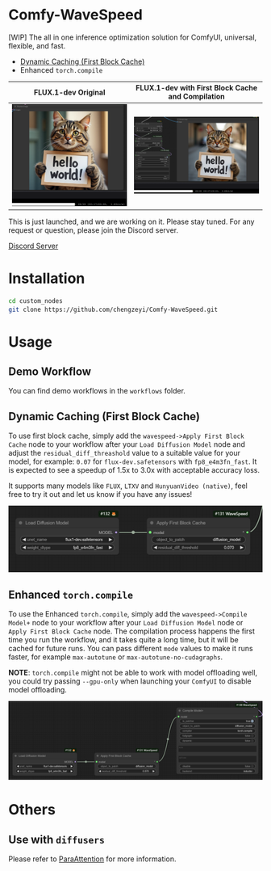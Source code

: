 # Comfy-WaveSpeed

[WIP] The all in one inference optimization solution for ComfyUI, universal, flexible, and fast.

- [Dynamic Caching (First Block Cache)](https://github.com/chengzeyi/ParaAttention?tab=readme-ov-file#first-block-cache-our-dynamic-caching)
- Enhanced `torch.compile`

| FLUX.1-dev Original | FLUX.1-dev with First Block Cache and Compilation |
| - | - |
| ![FLUX.1-dev Original](./assets/flux_original.png) | ![FLUX.1-dev with First Block Cache and Compilation](./assets/flux_optimized.png) |

This is just launched, and we are working on it. Please stay tuned.
For any request or question, please join the Discord server.

[Discord Server](https://discord.gg/xtk6jUtYtr)

# Installation

```bash
cd custom_nodes
git clone https://github.com/chengzeyi/Comfy-WaveSpeed.git
```

# Usage

## Demo Workflow

You can find demo workflows in the `workflows` folder.

## Dynamic Caching (First Block Cache)

To use first block cache, simply add the `wavespeed->Apply First Block Cache` node to your workflow after your `Load Diffusion Model` node and adjust the `residual_diff_threashold` value to a suitable value for your model, for example: `0.07` for `flux-dev.safetensors` with `fp8_e4m3fn_fast`.
It is expected to see a speedup of 1.5x to 3.0x with acceptable accuracy loss.

It supports many models like `FLUX`, `LTXV` and `HunyuanVideo (native)`, feel free to try it out and let us know if you have any issues!

![Usage of First Block Cache](./assets/usage_fbcache.png)

## Enhanced `torch.compile`

To use the Enhanced `torch.compile`, simply add the `wavespeed->Compile Model+` node to your workflow after your `Load Diffusion Model` node or `Apply First Block Cache` node.
The compilation process happens the first time you run the workflow, and it takes quite a long time, but it will be cached for future runs.
You can pass different `mode` values to make it runs faster, for example `max-autotune` or `max-autotune-no-cudagraphs`.

**NOTE**: `torch.compile` might not be able to work with model offloading well, you could try passing `--gpu-only` when launching your `ComfyUI` to disable model offloading.

![Usage of Enhanced `torch.compile`](./assets/usage_compile.png)

# Others

## Use with `diffusers`

Please refer to [ParaAttention](https://github.com/chengzeyi/ParaAttention) for more information.

